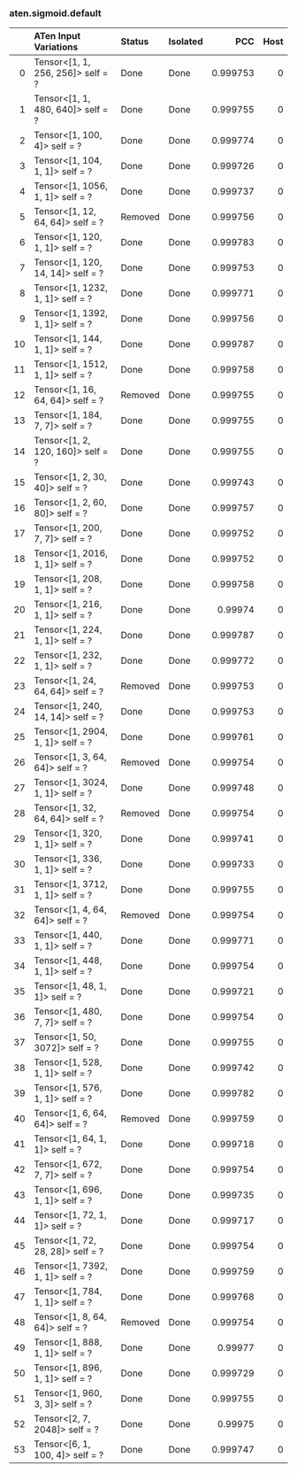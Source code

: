 ### aten.sigmoid.default
|    | ATen Input Variations             | Status   | Isolated   |      PCC |   Host |
|---:|:----------------------------------|:---------|:-----------|---------:|-------:|
|  0 | Tensor<[1, 1, 256, 256]> self = ? | Done     | Done       | 0.999753 |      0 |
|  1 | Tensor<[1, 1, 480, 640]> self = ? | Done     | Done       | 0.999755 |      0 |
|  2 | Tensor<[1, 100, 4]> self = ?      | Done     | Done       | 0.999774 |      0 |
|  3 | Tensor<[1, 104, 1, 1]> self = ?   | Done     | Done       | 0.999726 |      0 |
|  4 | Tensor<[1, 1056, 1, 1]> self = ?  | Done     | Done       | 0.999737 |      0 |
|  5 | Tensor<[1, 12, 64, 64]> self = ?  | Removed  | Done       | 0.999756 |      0 |
|  6 | Tensor<[1, 120, 1, 1]> self = ?   | Done     | Done       | 0.999783 |      0 |
|  7 | Tensor<[1, 120, 14, 14]> self = ? | Done     | Done       | 0.999753 |      0 |
|  8 | Tensor<[1, 1232, 1, 1]> self = ?  | Done     | Done       | 0.999771 |      0 |
|  9 | Tensor<[1, 1392, 1, 1]> self = ?  | Done     | Done       | 0.999756 |      0 |
| 10 | Tensor<[1, 144, 1, 1]> self = ?   | Done     | Done       | 0.999787 |      0 |
| 11 | Tensor<[1, 1512, 1, 1]> self = ?  | Done     | Done       | 0.999758 |      0 |
| 12 | Tensor<[1, 16, 64, 64]> self = ?  | Removed  | Done       | 0.999755 |      0 |
| 13 | Tensor<[1, 184, 7, 7]> self = ?   | Done     | Done       | 0.999755 |      0 |
| 14 | Tensor<[1, 2, 120, 160]> self = ? | Done     | Done       | 0.999755 |      0 |
| 15 | Tensor<[1, 2, 30, 40]> self = ?   | Done     | Done       | 0.999743 |      0 |
| 16 | Tensor<[1, 2, 60, 80]> self = ?   | Done     | Done       | 0.999757 |      0 |
| 17 | Tensor<[1, 200, 7, 7]> self = ?   | Done     | Done       | 0.999752 |      0 |
| 18 | Tensor<[1, 2016, 1, 1]> self = ?  | Done     | Done       | 0.999752 |      0 |
| 19 | Tensor<[1, 208, 1, 1]> self = ?   | Done     | Done       | 0.999758 |      0 |
| 20 | Tensor<[1, 216, 1, 1]> self = ?   | Done     | Done       | 0.99974  |      0 |
| 21 | Tensor<[1, 224, 1, 1]> self = ?   | Done     | Done       | 0.999787 |      0 |
| 22 | Tensor<[1, 232, 1, 1]> self = ?   | Done     | Done       | 0.999772 |      0 |
| 23 | Tensor<[1, 24, 64, 64]> self = ?  | Removed  | Done       | 0.999753 |      0 |
| 24 | Tensor<[1, 240, 14, 14]> self = ? | Done     | Done       | 0.999753 |      0 |
| 25 | Tensor<[1, 2904, 1, 1]> self = ?  | Done     | Done       | 0.999761 |      0 |
| 26 | Tensor<[1, 3, 64, 64]> self = ?   | Removed  | Done       | 0.999754 |      0 |
| 27 | Tensor<[1, 3024, 1, 1]> self = ?  | Done     | Done       | 0.999748 |      0 |
| 28 | Tensor<[1, 32, 64, 64]> self = ?  | Removed  | Done       | 0.999754 |      0 |
| 29 | Tensor<[1, 320, 1, 1]> self = ?   | Done     | Done       | 0.999741 |      0 |
| 30 | Tensor<[1, 336, 1, 1]> self = ?   | Done     | Done       | 0.999733 |      0 |
| 31 | Tensor<[1, 3712, 1, 1]> self = ?  | Done     | Done       | 0.999755 |      0 |
| 32 | Tensor<[1, 4, 64, 64]> self = ?   | Removed  | Done       | 0.999754 |      0 |
| 33 | Tensor<[1, 440, 1, 1]> self = ?   | Done     | Done       | 0.999771 |      0 |
| 34 | Tensor<[1, 448, 1, 1]> self = ?   | Done     | Done       | 0.999754 |      0 |
| 35 | Tensor<[1, 48, 1, 1]> self = ?    | Done     | Done       | 0.999721 |      0 |
| 36 | Tensor<[1, 480, 7, 7]> self = ?   | Done     | Done       | 0.999754 |      0 |
| 37 | Tensor<[1, 50, 3072]> self = ?    | Done     | Done       | 0.999755 |      0 |
| 38 | Tensor<[1, 528, 1, 1]> self = ?   | Done     | Done       | 0.999742 |      0 |
| 39 | Tensor<[1, 576, 1, 1]> self = ?   | Done     | Done       | 0.999782 |      0 |
| 40 | Tensor<[1, 6, 64, 64]> self = ?   | Removed  | Done       | 0.999759 |      0 |
| 41 | Tensor<[1, 64, 1, 1]> self = ?    | Done     | Done       | 0.999718 |      0 |
| 42 | Tensor<[1, 672, 7, 7]> self = ?   | Done     | Done       | 0.999754 |      0 |
| 43 | Tensor<[1, 696, 1, 1]> self = ?   | Done     | Done       | 0.999735 |      0 |
| 44 | Tensor<[1, 72, 1, 1]> self = ?    | Done     | Done       | 0.999717 |      0 |
| 45 | Tensor<[1, 72, 28, 28]> self = ?  | Done     | Done       | 0.999754 |      0 |
| 46 | Tensor<[1, 7392, 1, 1]> self = ?  | Done     | Done       | 0.999759 |      0 |
| 47 | Tensor<[1, 784, 1, 1]> self = ?   | Done     | Done       | 0.999768 |      0 |
| 48 | Tensor<[1, 8, 64, 64]> self = ?   | Removed  | Done       | 0.999754 |      0 |
| 49 | Tensor<[1, 888, 1, 1]> self = ?   | Done     | Done       | 0.99977  |      0 |
| 50 | Tensor<[1, 896, 1, 1]> self = ?   | Done     | Done       | 0.999729 |      0 |
| 51 | Tensor<[1, 960, 3, 3]> self = ?   | Done     | Done       | 0.999755 |      0 |
| 52 | Tensor<[2, 7, 2048]> self = ?     | Done     | Done       | 0.99975  |      0 |
| 53 | Tensor<[6, 1, 100, 4]> self = ?   | Done     | Done       | 0.999747 |      0 |

